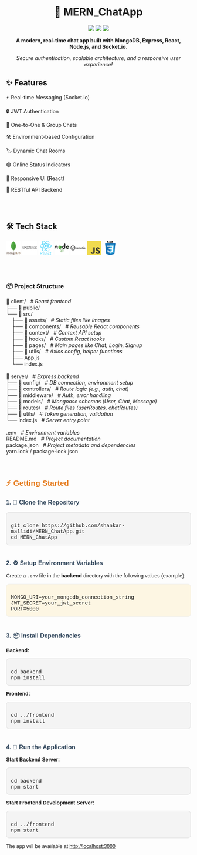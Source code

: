 <h1 align="center">🚀 MERN_ChatApp</h1> <p align="center"> <img src="https://img.shields.io/badge/MERN-Stack-3DDC84?style=for-the-badge&logo=mongodb&logoColor=white" /> <img src="https://img.shields.io/badge/Socket.io-RealTime-black?style=for-the-badge&logo=socket.io" /> <img src="https://img.shields.io/badge/React-18.x-61DAFB?style=for-the-badge&logo=react&logoColor=white" /> </p> <p align="center"> <b>A modern, real-time chat app built with MongoDB, Express, React, Node.js, and Socket.io.</b> </p> <p align="center"> <i>Secure authentication, scalable architecture, and a responsive user experience!</i> </p>

<h2>✨ Features</h2>
⚡ Real-time Messaging (Socket.io)<p></p>

🔒 JWT Authentication

👥 One-to-One & Group Chats

🛠️ Environment-based Configuration

🏷️ Dynamic Chat Rooms

🟢 Online Status Indicators

📱 Responsive UI (React)

🔁 RESTful API Backend

<br>
<br>

<h2>🛠️ Tech Stack</h2>
<p align="left"> <img src="https://raw.githubusercontent.com/devicons/devicon/master/icons/mongodb/mongodb-original-wordmark.svg" alt="mongodb" width="40" height="40"/> <img src="https://raw.githubusercontent.com/devicons/devicon/master/icons/express/express-original-wordmark.svg" alt="express" width="40" height="40"/> <img src="https://raw.githubusercontent.com/devicons/devicon/master/icons/react/react-original-wordmark.svg" alt="react" width="40" height="40"/> <img src="https://raw.githubusercontent.com/devicons/devicon/master/icons/nodejs/nodejs-original-wordmark.svg" alt="nodejs" width="40" height="40"/> <img src="https://raw.githubusercontent.com/devicons/devicon/master/icons/socketio/socketio-original-wordmark.svg" alt="socketio" width="40" height="40"/> <img src="https://raw.githubusercontent.com/devicons/devicon/master/icons/javascript/javascript-original.svg" alt="javascript" width="40" height="40"/> <img src="https://raw.githubusercontent.com/devicons/devicon/master/icons/css3/css3-original-wordmark.svg" alt="css3" width="40" height="40"/> </p>

<br>
<br>

<h3>📦 Project Structure</h3>
📁 client/ &nbsp; <i># React frontend</i><br>
├── 📁 public/<br>
└── 📁 src/<br>
&nbsp;&nbsp;&nbsp;&nbsp;├── 📁 assets/ &nbsp; <i># Static files like images</i><br>
&nbsp;&nbsp;&nbsp;&nbsp;├── 📁 components/ &nbsp; <i># Reusable React components</i><br>
&nbsp;&nbsp;&nbsp;&nbsp;├── 📁 context/ &nbsp; <i># Context API setup</i><br>
&nbsp;&nbsp;&nbsp;&nbsp;├── 📁 hooks/ &nbsp; <i># Custom React hooks</i><br>
&nbsp;&nbsp;&nbsp;&nbsp;├── 📁 pages/ &nbsp; <i># Main pages like Chat, Login, Signup</i><br>
&nbsp;&nbsp;&nbsp;&nbsp;├── 📁 utils/ &nbsp; <i># Axios config, helper functions</i><br>
&nbsp;&nbsp;&nbsp;&nbsp;├── App.js<br>
&nbsp;&nbsp;&nbsp;&nbsp;└── index.js<br>
<br>
📁 server/ &nbsp; <i># Express backend</i><br>
├── 📁 config/ &nbsp; <i># DB connection, environment setup</i><br>
├── 📁 controllers/ &nbsp; <i># Route logic (e.g., auth, chat)</i><br>
├── 📁 middleware/ &nbsp; <i># Auth, error handling</i><br>
├── 📁 models/ &nbsp; <i># Mongoose schemas (User, Chat, Message)</i><br>
├── 📁 routes/ &nbsp; <i># Route files (userRoutes, chatRoutes)</i><br>
├── 📁 utils/ &nbsp; <i># Token generation, validation</i><br>
└── index.js &nbsp; <i># Server entry point</i><br>
<br>
.env &nbsp; <i># Environment variables</i><br>
README.md &nbsp; <i># Project documentation</i><br>
package.json &nbsp; <i># Project metadata and dependencies</i><br>
yarn.lock / package-lock.json<br>

<br>
<br>

<h2 style="font-family:Arial, sans-serif; color:#e67e22;">⚡ Getting Started</h2>

<h3 style="font-family:Arial, sans-serif; color:#34495e;">1. 🔽 Clone the Repository</h3>
<div style="background-color:#f4f4f4; padding:12px; border-radius:8px; border:1px solid #ddd; font-family:Courier New, monospace; white-space:pre-line;">
git clone https://github.com/shankar-mallidi/MERN_ChatApp.git
cd MERN_ChatApp
</div>

<br/>

<h3 style="font-family:Arial, sans-serif; color:#34495e;">2. ⚙️ Setup Environment Variables</h3>
<p style="font-family:Arial, sans-serif;">Create a <code>.env</code> file in the <strong>backend</strong> directory with the following values (example):</p>
<div style="background-color:#fdf6e3; padding:12px; border-radius:8px; border:1px solid #eee; font-family:Courier New, monospace; white-space:pre-line;">
MONGO_URI=your_mongodb_connection_string
JWT_SECRET=your_jwt_secret
PORT=5000
</div>

<br/>

<h3 style="font-family:Arial, sans-serif; color:#34495e;">3. 📦 Install Dependencies</h3>

<p style="font-family:Arial, sans-serif;"><strong>Backend:</strong></p>
<div style="background-color:#f4f4f4; padding:12px; border-radius:8px; border:1px solid #ddd; font-family:Courier New, monospace; white-space:pre-line;">
cd backend
npm install
</div>

<p style="font-family:Arial, sans-serif;"><strong>Frontend:</strong></p>
<div style="background-color:#f4f4f4; padding:12px; border-radius:8px; border:1px solid #ddd; font-family:Courier New, monospace; white-space:pre-line;">
cd ../frontend
npm install
</div>

<br/>

<h3 style="font-family:Arial, sans-serif; color:#34495e;">4. 🚀 Run the Application</h3>

<p style="font-family:Arial, sans-serif;"><strong>Start Backend Server:</strong></p>
<div style="background-color:#f4f4f4; padding:12px; border-radius:8px; border:1px solid #ddd; font-family:Courier New, monospace; white-space:pre-line;">
cd backend
npm start
</div>

<p style="font-family:Arial, sans-serif;"><strong>Start Frontend Development Server:</strong></p>
<div style="background-color:#f4f4f4; padding:12px; border-radius:8px; border:1px solid #ddd; font-family:Courier New, monospace; white-space:pre-line;">
cd ../frontend
npm start
</div>

<p style="font-family:Arial, sans-serif;">The app will be available at <a href="http://localhost:3000" target="_blank">http://localhost:3000</a></p>

